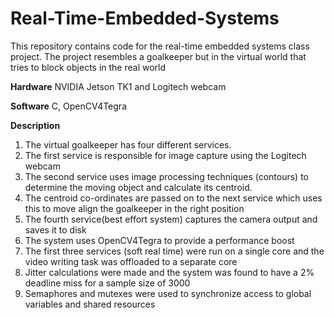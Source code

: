 # Real-Time-Embedded-Systems
This repository contains code for the real-time embedded systems class project. The project resembles a goalkeeper but in the virtual world that tries to block objects in the real world

**Hardware** NVIDIA Jetson TK1 and Logitech webcam

**Software** C, OpenCV4Tegra

**Description**

1. The virtual goalkeeper has four different services.
1. The first service is responsible for image capture using the Logitech webcam
1. The second service uses image processing techniques (contours) to determine the moving object and calculate its centroid.
1. The centroid co-ordinates are passed on to the next service which uses this to move align the goalkeeper in the right position
1. The fourth service(best effort system) captures the camera output and saves it to disk
1. The system uses OpenCV4Tegra to provide a performance boost
1. The first three services (soft real time) were run on a single core and the video writing task was offloaded to a separate core
1. Jitter calculations were made and the system was found to have a 2% deadline miss for a sample size of 3000
1. Semaphores and mutexes were used to synchronize access to global variables and shared resources